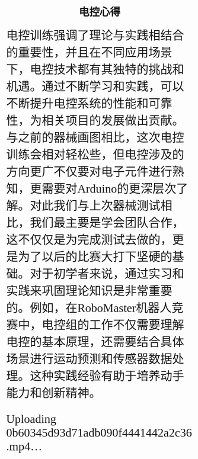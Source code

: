 # <center> 电控心得
<font face ="楷体" size=6>电控训练强调了理论与实践相结合的重要性，并且在不同应用场景下，电控技术都有其独特的挑战和机遇。通过不断学习和实践，可以不断提升电控系统的性能和可靠性，为相关项目的发展做出贡献。与之前的器械画图相比，这次电控训练会相对轻松些，但电控涉及的方向更广不仅要对电子元件进行熟知，更需要对Arduino的更深层次了解。对此我们与上次器械测试相比，我们最主要是学会团队合作，这不仅仅是为完成测试去做的，更是为了以后的比赛大打下坚硬的基础。对于初学者来说，通过实习和实践来巩固理论知识是非常重要的。例如，在RoboMaster机器人竞赛中，电控组的工作不仅需要理解电控的基本原理，还需要结合具体场景进行运动预测和传感器数据处理。这种实践经验有助于培养动手能力和创新精神。




Uploading 0b60345d93d71adb090f4441442a2c36.mp4…

